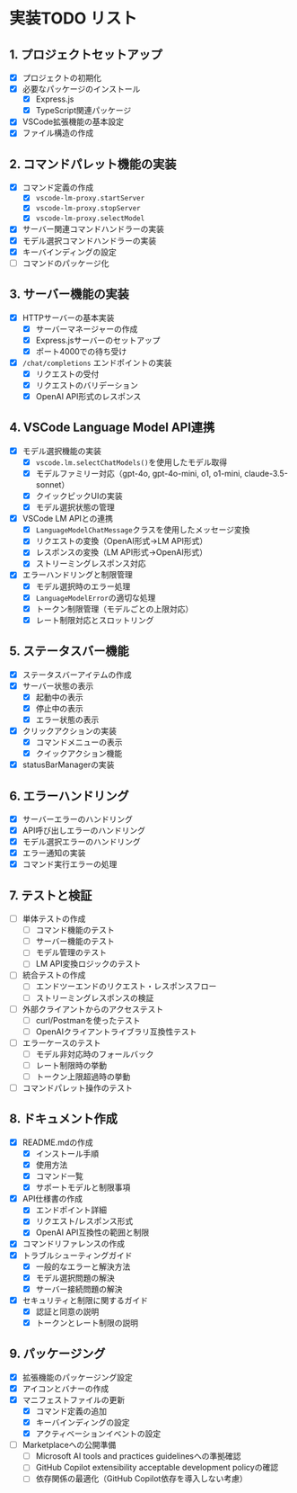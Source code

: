 # 実装TODO リスト

## 1. プロジェクトセットアップ
- [x] プロジェクトの初期化
- [x] 必要なパッケージのインストール
  - [x] Express.js
  - [x] TypeScript関連パッケージ
- [x] VSCode拡張機能の基本設定
- [x] ファイル構造の作成

## 2. コマンドパレット機能の実装
- [x] コマンド定義の作成
  - [x] `vscode-lm-proxy.startServer`
  - [x] `vscode-lm-proxy.stopServer`
  - [x] `vscode-lm-proxy.selectModel`
- [x] サーバー関連コマンドハンドラーの実装
- [x] モデル選択コマンドハンドラーの実装
- [x] キーバインディングの設定
- [ ] コマンドのパッケージ化

## 3. サーバー機能の実装
- [x] HTTPサーバーの基本実装
  - [x] サーバーマネージャーの作成
  - [x] Express.jsサーバーのセットアップ
  - [x] ポート4000での待ち受け
- [x] `/chat/completions` エンドポイントの実装
  - [x] リクエストの受付
  - [x] リクエストのバリデーション
  - [x] OpenAI API形式のレスポンス

## 4. VSCode Language Model API連携
- [x] モデル選択機能の実装
  - [x] `vscode.lm.selectChatModels()`を使用したモデル取得
  - [x] モデルファミリー対応（gpt-4o, gpt-4o-mini, o1, o1-mini, claude-3.5-sonnet）
  - [x] クイックピックUIの実装
  - [x] モデル選択状態の管理
- [x] VSCode LM APIとの連携
  - [x] `LanguageModelChatMessage`クラスを使用したメッセージ変換
  - [x] リクエストの変換（OpenAI形式→LM API形式）
  - [x] レスポンスの変換（LM API形式→OpenAI形式）
  - [x] ストリーミングレスポンス対応
- [x] エラーハンドリングと制限管理
  - [x] モデル選択時のエラー処理
  - [x] `LanguageModelError`の適切な処理
  - [x] トークン制限管理（モデルごとの上限対応）
  - [x] レート制限対応とスロットリング

## 5. ステータスバー機能
- [x] ステータスバーアイテムの作成
- [x] サーバー状態の表示
  - [x] 起動中の表示
  - [x] 停止中の表示
  - [x] エラー状態の表示
- [x] クリックアクションの実装
  - [x] コマンドメニューの表示
  - [x] クイックアクション機能
- [x] statusBarManagerの実装

## 6. エラーハンドリング
- [x] サーバーエラーのハンドリング
- [x] API呼び出しエラーのハンドリング
- [x] モデル選択エラーのハンドリング
- [x] エラー通知の実装
- [x] コマンド実行エラーの処理

## 7. テストと検証
- [ ] 単体テストの作成
  - [ ] コマンド機能のテスト
  - [ ] サーバー機能のテスト
  - [ ] モデル管理のテスト
  - [ ] LM API変換ロジックのテスト
- [ ] 統合テストの作成
  - [ ] エンドツーエンドのリクエスト・レスポンスフロー
  - [ ] ストリーミングレスポンスの検証
- [ ] 外部クライアントからのアクセステスト
  - [ ] curl/Postmanを使ったテスト
  - [ ] OpenAIクライアントライブラリ互換性テスト
- [ ] エラーケースのテスト
  - [ ] モデル非対応時のフォールバック
  - [ ] レート制限時の挙動
  - [ ] トークン上限超過時の挙動
- [ ] コマンドパレット操作のテスト

## 8. ドキュメント作成
- [x] README.mdの作成
  - [x] インストール手順
  - [x] 使用方法
  - [x] コマンド一覧
  - [x] サポートモデルと制限事項
- [x] API仕様書の作成
  - [x] エンドポイント詳細
  - [x] リクエスト/レスポンス形式
  - [x] OpenAI API互換性の範囲と制限
- [x] コマンドリファレンスの作成
- [x] トラブルシューティングガイド
  - [x] 一般的なエラーと解決方法
  - [x] モデル選択問題の解決
  - [x] サーバー接続問題の解決
- [x] セキュリティと制限に関するガイド
  - [x] 認証と同意の説明
  - [x] トークンとレート制限の説明

## 9. パッケージング
- [x] 拡張機能のパッケージング設定
- [x] アイコンとバナーの作成
- [x] マニフェストファイルの更新
  - [x] コマンド定義の追加
  - [x] キーバインディングの設定
  - [x] アクティベーションイベントの設定
- [ ] Marketplaceへの公開準備
  - [ ] Microsoft AI tools and practices guidelinesへの準拠確認
  - [ ] GitHub Copilot extensibility acceptable development policyの確認
  - [ ] 依存関係の最適化（GitHub Copilot依存を導入しない考慮）